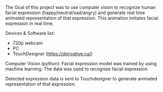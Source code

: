 The Goal of this project was to use computer vision to recognize human facial expression (happy/neutral/sad/angry) and generate real time animated representation of that expression.
This animation imitates facial expression in real time.

Devices & Software list:
* 720p webcam
* PC
* TouchDesigner (https://derivative.ca/)

Computer Vision (python): 
Facial expression model was trained by using machine learning. 
The data was used to recognize facial expression.

Detected expression data is sent to Touchdesigner to generate animated representation of that expression.
